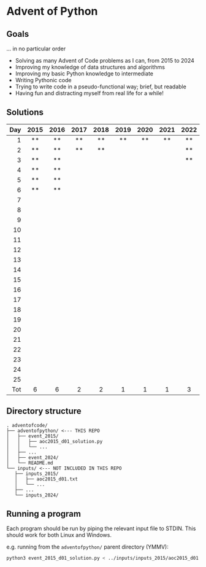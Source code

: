# Advent of Python

## Goals

... in no particular order

- Solving as many Advent of Code problems as I can, from 2015 to 2024
- Improving my knowledge of data structures and algorithms
- Improving my basic Python knowledge to intermediate
- Writing Pythonic code
- Trying to write code in a pseudo-functional way; brief, but readable
- Having fun and distracting myself from real life for a while!

## Solutions

| Day | 2015 | 2016 | 2017 | 2018 | 2019 | 2020 | 2021 | 2022 | 2023 | 2024 | Total |
| --: | :--: | :--: | :--: | :--: | :--: | :--: | :--: | :--: | :--: | :--: | ----: |
|   1 | \*\* | \*\* | \*\* | \*\* | \*\* | \*\* | \*\* | \*\* | \*\* | \*\* |    10 |
|   2 | \*\* | \*\* | \*\* | \*\* |      |      |      | \*\* |      |      |     5 |
|   3 | \*\* | \*\* |      |      |      |      |      | \*\* |      |      |     3 |
|   4 | \*\* | \*\* |      |      |      |      |      |      |      |      |     2 |
|   5 | \*\* | \*\* |      |      |      |      |      |      |      |      |     2 |
|   6 | \*\* | \*\* |      |      |      |      |      |      |      |      |     2 |
|   7 |      |      |      |      |      |      |      |      |      |      |       |
|   8 |      |      |      |      |      |      |      |      |      |      |       |
|   9 |      |      |      |      |      |      |      |      |      |      |       |
|  10 |      |      |      |      |      |      |      |      |      |      |       |
|  11 |      |      |      |      |      |      |      |      |      |      |       |
|  12 |      |      |      |      |      |      |      |      |      |      |       |
|  13 |      |      |      |      |      |      |      |      |      |      |       |
|  14 |      |      |      |      |      |      |      |      |      |      |       |
|  15 |      |      |      |      |      |      |      |      |      |      |       |
|  16 |      |      |      |      |      |      |      |      |      |      |       |
|  17 |      |      |      |      |      |      |      |      |      |      |       |
|  18 |      |      |      |      |      |      |      |      |      |      |       |
|  19 |      |      |      |      |      |      |      |      |      |      |       |
|  20 |      |      |      |      |      |      |      |      |      |      |       |
|  21 |      |      |      |      |      |      |      |      |      |      |       |
|  22 |      |      |      |      |      |      |      |      |      |      |       |
|  23 |      |      |      |      |      |      |      |      |      |      |       |
|  24 |      |      |      |      |      |      |      |      |      |      |       |
|  25 |      |      |      |      |      |      |      |      |      |      |       |
| Tot |  6   |  6   |  2   |  2   |  1   |  1   |  1   |  3   |  1   |  1   |    24 |

## Directory structure

```
. adventofcode/
├── adventofpython/ <--- THIS REPO
│   ├── event_2015/
│   │   ├── aoc2015_d01_solution.py
│   │   └── ...
│   ├── ...
│   ├── event_2024/
│   └── README.md
└── inputs/ <--- NOT INCLUDED IN THIS REPO
   ├── inputs_2015/
   │   ├── aoc2015_d01.txt
   │   └── ...
   ├── ...
   └── inputs_2024/
```

## Running a program

Each program should be run by piping the relevant input file to STDIN. This should work for both Linux and Windows.

e.g. running from the `adventofpython/` parent directory (YMMV):

```bash
python3 event_2015_d01_solution.py < ../inputs/inputs_2015/aoc2015_d01.txt
```
